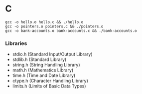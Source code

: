 # C

```
gcc -o hello.o hello.c && ./hello.o
gcc -o pointers.o pointers.c && ./pointers.o
gcc -o bank-accounts.o bank-accounts.c && ./bank-accounts.o
```

### Libraries

- stdio.h (Standard Input/Output Library)
- stdlib.h (Standard Library)
- string.h (String Handling Library)
- math.h (Mathematics Library)
- time.h (Time and Date Library)
- ctype.h (Character Handling Library)
- limits.h (Limits of Basic Data Types)



